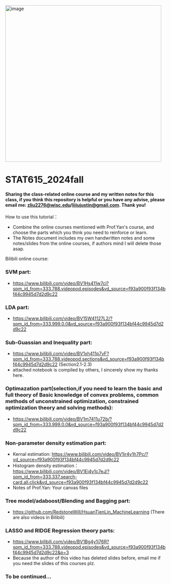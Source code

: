 <img width="490" alt="image" src="https://github.com/user-attachments/assets/f845d20a-0cd2-418c-98b0-f0308781cf4d">

# STAT615_2024fall
#### Sharing the class-related online course and my written notes for this class, if you think this repository is helpful or you have any advise, please email me: zliu2276@wisc.edu/liiiujustin@gmail.com. Thank you!

How to use this tutorial：
  - Combine the online courses mentioned with Prof.Yan's course, and choose the parts which you think you need to reinforce or learn.
  - The Notes document includes my own handwritten notes and some notes/slides from the online courses, if authors mind I will delete those asap.

Bilibili online course:
### SVM part: 
  - https://www.bilibili.com/video/BV1Hs411w7ci?spm_id_from=333.788.videopod.episodes&vd_source=f93a900f93f134bf44c9945d7d2d9c22

### LDA part:
  - https://www.bilibili.com/video/BV15W41127L2/?spm_id_from=333.999.0.0&vd_source=f93a900f93f134bf44c9945d7d2d9c22

### Sub-Guassian and Inequality part:
  - https://www.bilibili.com/video/BV1xh411p7vF?spm_id_from=333.788.videopod.sections&vd_source=f93a900f93f134bf44c9945d7d2d9c22 (Section2.1-2.3)
  - attached notebook is compiled by others, I sincerely show my thanks here.

### Optimazation part(selection,if you need to learn the basic and full theory of Basic knowledge of convex problems, common methods of unconstrained optimization, constrained optimization theory and solving methods):
  - https://www.bilibili.com/video/BV1m7411u72b/?spm_id_from=333.999.0.0&vd_source=f93a900f93f134bf44c9945d7d2d9c22

### Non-parameter density estimation part:
  - Kernal estimation: https://www.bilibili.com/video/BV1ir4y1h7Pc/?vd_source=f93a900f93f134bf44c9945d7d2d9c22
  - Histogram density estimation：https://www.bilibili.com/video/BV1Ei4y1c7eJ/?spm_id_from=333.337.search-card.all.click&vd_source=f93a900f93f134bf44c9945d7d2d9c22
  - Notes of Prof.Yan: Your canvas files

### Tree model/adaboost/Blending and Bagging part:
  - https://github.com/RedstoneWill/HsuanTienLin_MachineLearning (There are also videos in Bilibili)

### LASSO and RIDGE Regression theory parts:
  - https://www.bilibili.com/video/BV1Bg4y1i76R?spm_id_from=333.788.videopod.episodes&vd_source=f93a900f93f134bf44c9945d7d2d9c22&p=3
  - Because the author of this video has deleted slides before, email me if you need the slides of this courses plz.

### To be continued...
